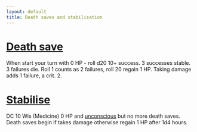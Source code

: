 ```yaml
---
layout: default
title: Death saves and stabilisation
---
```


# [Death save](https://www.dandwiki.com/wiki/5e_SRD:Dropping_to_0_Hit_Points#Death_Saving_Throws)

When start your turn with 0 HP - roll d20 10+ success. 3 successes stable. 3 failures die.  Roll 1 counts as 2 failures, roll 20 regain 1 HP.  Taking damage adds 1 failure, a crit. 2.

# [Stabilise](https://www.dandwiki.com/wiki/5e_SRD:Dropping_to_0_Hit_Points#Stabilizing_a_Creature)

DC 10 Wis (Medicine) 0 HP and [unconscious](https://www.dandwiki.com/wiki/5e_SRD:Conditions#Unconscious) but no more death saves.  Death saves begin if takes damage otherwise regain 1 HP after 1d4 hours.

